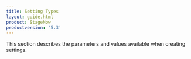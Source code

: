 ```yaml
---
title: Setting Types
layout: guide.html
product: StageNow
productversion: '5.3'
---
```


This section describes the parameters and values available when creating settings. 













